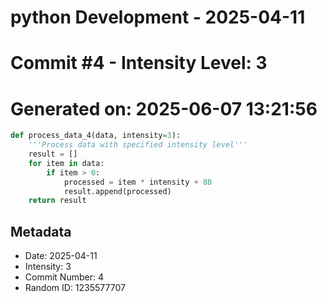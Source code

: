 ﻿# python Development - 2025-04-11
# Commit #4 - Intensity Level: 3
# Generated on: 2025-06-07 13:21:56
```python
def process_data_4(data, intensity=3):
    '''Process data with specified intensity level'''
    result = []
    for item in data:
        if item > 0:
            processed = item * intensity + 88
            result.append(processed)
    return result
```
## Metadata
- Date: 2025-04-11
- Intensity: 3
- Commit Number: 4
- Random ID: 1235577707
